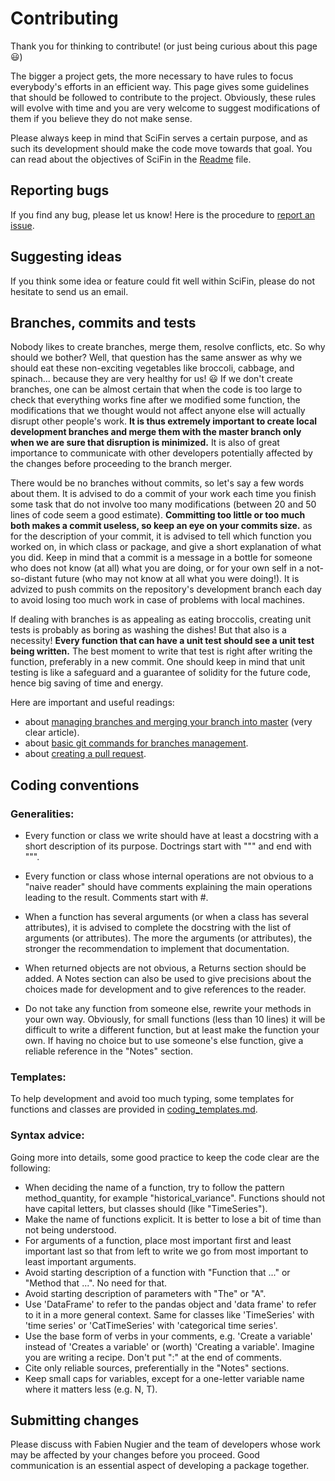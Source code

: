 # Contributing

Thank you for thinking to contribute! (or just being curious about this page :smiley:)

The bigger a project gets, the more necessary to have rules to focus everybody's efforts in an efficient way.
This page gives some guidelines that should be followed to contribute to the project. Obviously, these rules will evolve with time and you are very welcome to suggest modifications of them if you believe they do not make sense.

Please always keep in mind that SciFin serves a certain purpose, and as such its development should make the code move towards that goal. You can read about the objectives of SciFin in the [Readme](https://github.com/SciFin-Team/SciFin/blob/master/README.md) file.


## Reporting bugs

If you find any bug, please let us know! Here is the procedure to [report an issue](https://docs.github.com/en/github/managing-your-work-on-github/creating-an-issue).


## Suggesting ideas

If you think some idea or feature could fit well within SciFin, please do not hesitate to send us an email.


## Branches, commits and tests

Nobody likes to create branches, merge them, resolve conflicts, etc. So why should we bother? Well, that question has the same answer as why we should eat these non-exciting vegetables like broccoli, cabbage, and spinach... because they are very healthy for us! :smiley: If we don't create branches, one can be almost certain that when the code is too large to check that everything works fine after we modified some function, the modifications that we thought would not affect anyone else will actually disrupt other people's work. **It is thus extremely important to create local development branches and merge them with the master branch only when we are sure that disruption is minimized.** It is also of great importance to communicate with other developers potentially affected by the changes before proceeding to the branch merger.

There would be no branches without commits, so let's say a few words about them. It is advised to do a commit of your work each time you finish some task that do not involve too many modifications (between 20 and 50 lines of code seem a good estimate). **Committing too little or too much both makes a commit useless, so keep an eye on your commits size.** as for the description of your commit, it is advised to tell which function you worked on, in which class or package, and give a short explanation of what you did. Keep in mind that a commit is a message in a bottle for someone who does not know (at all) what you are doing, or for your own self in a not-so-distant future (who may not know at all what you were doing!). It is advized to push commits on the repository's development branch each day to avoid losing too much work in case of problems with local machines.

If dealing with branches is as appealing as eating broccolis, creating unit tests is probably as boring as washing the dishes! But that also is a necessity! **Every function that can have a unit test should see a unit test being written.** The best moment to write that test is right after writing the function, preferably in a new commit. One should keep in mind that unit testing is like a safeguard and a guarantee of solidity for the future code, hence big saving of time and energy.

Here are important and useful readings:
- about [managing branches and merging your branch into master](https://git-scm.com/book/en/v2/Git-Branching-Basic-Branching-and-Merging) (very clear article).
- about [basic git commands for branches management](https://github.com/Kunena/Kunena-Forum/wiki/Create-a-new-branch-with-git-and-manage-branches).
- about [creating a pull request](https://docs.github.com/en/github/collaborating-with-issues-and-pull-requests/creating-a-pull-request).


## Coding conventions

### Generalities:

- Every function or class we write should have at least a docstring with a short description of its purpose. Doctrings start with """ and end with """.

- Every function or class whose internal operations are not obvious to a "naive reader" should have comments explaining the main operations leading to the result. Comments start with #.

- When a function has several arguments (or when a class has several attributes), it is advised to complete the docstring with the list of arguments (or attributes). The more the arguments (or attributes), the stronger the recommendation to implement that documentation.

- When returned objects are not obvious, a Returns section should be added. A Notes section can also be used to give precisions about the choices made for development and to give references to the reader.

- Do not take any function from someone else, rewrite your methods in your own way. Obviously, for small functions (less than 10 lines) it will be difficult to write a different function, but at least make the function your own. If having no choice but to use someone's else function, give a reliable reference in the "Notes" section.


### Templates:

To help development and avoid too much typing, some templates for functions and classes are provided in [coding_templates.md](https://github.com/SciFin-Team/SciFin/wiki/docs/coding_templates.md).


### Syntax advice:

Going more into details, some good practice to keep the code clear are the following:

- When deciding the name of a function, try to follow the pattern method_quantity, for example "historical_variance". Functions should not have capital letters, but classes should (like "TimeSeries").
- Make the name of functions explicit. It is better to lose a bit of time than not being understood.
- For arguments of a function, place most important first and least important last so that from left to write we go from most important to least important arguments.
- Avoid starting description of a function with "Function that ..." or "Method that ...". No need for that.
- Avoid starting description of parameters with "The" or "A".
- Use 'DataFrame' to refer to the pandas object and 'data frame' to refer to it in a more general context. Same for classes like 'TimeSeries' with 'time series' or 'CatTimeSeries' with 'categorical time series'.
- Use the base form of verbs in your comments, e.g. 'Create a variable' instead of 'Creates a variable' or (worth) 'Creating a variable'. Imagine you are writing a recipe. Don't put ":" at the end of comments.
- Cite only reliable sources, preferentially in the "Notes" sections.
- Keep small caps for variables, except for a one-letter variable name where it matters less (e.g. N, T).


## Submitting changes


Please discuss with Fabien Nugier and the team of developers whose work may be affected by your changes before you proceed. Good communication is an essential aspect of developing a package together.



